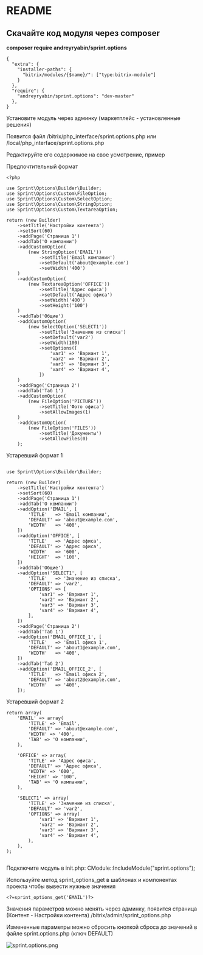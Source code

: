 # README #

Скачайте код модуля через composer
-------------------------

**composer require andreyryabin/sprint.options**

```
{
  "extra": {
    "installer-paths": {
      "bitrix/modules/{$name}/": ["type:bitrix-module"]
    }
  },
  "require": {
    "andreyryabin/sprint.options": "dev-master"
  },
}

```

Установите модуль через админку (маркетплейс - установленные решения)

Появится файл /bitrix/php_interface/sprint.options.php или /local/php_interface/sprint.options.php

Редактируйте его содержимое на свое усмотрение, пример

Предпочтительный формат
```
<?php

use Sprint\Options\Builder\Builder;
use Sprint\Options\Custom\FileOption;
use Sprint\Options\Custom\SelectOption;
use Sprint\Options\Custom\StringOption;
use Sprint\Options\Custom\TextareaOption;

return (new Builder)
    ->setTitle('Настройки контента')
    ->setSort(60)
    ->addPage('Страница 1')
    ->addTab('О компании')
    ->addCustomOption(
        (new StringOption('EMAIL'))
            ->setTitle('Email компании')
            ->setDefault('about@example.com')
            ->setWidth('400')
    )
    ->addCustomOption(
        (new TextareaOption('OFFICE'))
            ->setTitle('Адрес офиса')
            ->setDefault('Адрес офиса')
            ->setWidth('400')
            ->setHeight('100')
    )
    ->addTab('Общие')
    ->addCustomOption(
        (new SelectOption('SELECT1'))
            ->setTitle('Значение из списка')
            ->setDefault('var2')
            ->setWidth(100)
            ->setOptions([
                'var1' => 'Вариант 1',
                'var2' => 'Вариант 2',
                'var3' => 'Вариант 3',
                'var4' => 'Вариант 4',
            ])
    )
    ->addPage('Страница 2')
    ->addTab('Таб 1')
    ->addCustomOption(
        (new FileOption('PICTURE'))
            ->setTitle('Фото офиса')
            ->setAllowImages(1)
    )
    ->addCustomOption(
        (new FileOption('FILES'))
            ->setTitle('Документы')
            ->setAllowFiles(0)
    );

```

Устаревший формат 1
```

use Sprint\Options\Builder\Builder;

return (new Builder)
    ->setTitle('Настройки контента')
    ->setSort(60)
    ->addPage('Страница 1')
    ->addTab('О компании')
    ->addOption('EMAIL', [
        'TITLE'   => 'Email компании',
        'DEFAULT' => 'about@example.com',
        'WIDTH'   => '400',
    ])
    ->addOption('OFFICE', [
        'TITLE'   => 'Адрес офиса',
        'DEFAULT' => 'Адрес офиса',
        'WIDTH'   => '600',
        'HEIGHT'  => '100',
    ])
    ->addTab('Общие')
    ->addOption('SELECT1', [
        'TITLE'   => 'Значение из списка',
        'DEFAULT' => 'var2',
        'OPTIONS' => [
            'var1' => 'Вариант 1',
            'var2' => 'Вариант 2',
            'var3' => 'Вариант 3',
            'var4' => 'Вариант 4',
        ],
    ])
    ->addPage('Страница 2')
    ->addTab('Таб 1')
    ->addOption('EMAIL_OFFICE_1', [
        'TITLE'   => 'Email офиса 1',
        'DEFAULT' => 'about1@example.com',
        'WIDTH'   => '400',
    ])
    ->addTab('Таб 2')
    ->addOption('EMAIL_OFFICE_2', [
        'TITLE'   => 'Email офиса 2',
        'DEFAULT' => 'about2@example.com',
        'WIDTH'   => '400',
    ]);
```

Устаревший формат 2
```
return array(
    'EMAIL' => array(
        'TITLE' => 'Email',
        'DEFAULT' => 'about@example.com',
        'WIDTH' => '400',
        'TAB' => 'О компании',
    ),

    'OFFICE' => array(
        'TITLE' => 'Адрес офиса',
        'DEFAULT' => 'Адрес офиса',
        'WIDTH' => '600',
        'HEIGHT' => '100',
        'TAB' => 'О компании',
    ),

    'SELECT1' => array(
        'TITLE' => 'Значение из списка',
        'DEFAULT' => 'var2',
        'OPTIONS' => array(
            'var1' => 'Вариант 1',
            'var2' => 'Вариант 2',
            'var3' => 'Вариант 3',
            'var4' => 'Вариант 4',
        ),
    ),
);


```

Подключите модуль в init.php: CModule::IncludeModule("sprint.options");

Используйте метод sprint_options_get в шаблонах и компонентах проекта чтобы вывести нужные значения

```
<?=sprint_options_get('EMAIL')?>
```

Значения параметров можно менять через админку, появится страница (Контент - Настройки контента) /bitrix/admin/sprint_options.php

Измененные параметры можно сбросить кнопкой сброса до значений в файле sprint.options.php (ключ DEFAULT)

![sprint.options.png](https://bitbucket.org/repo/KkE5r9/images/3092309546-sprint.options.png)
